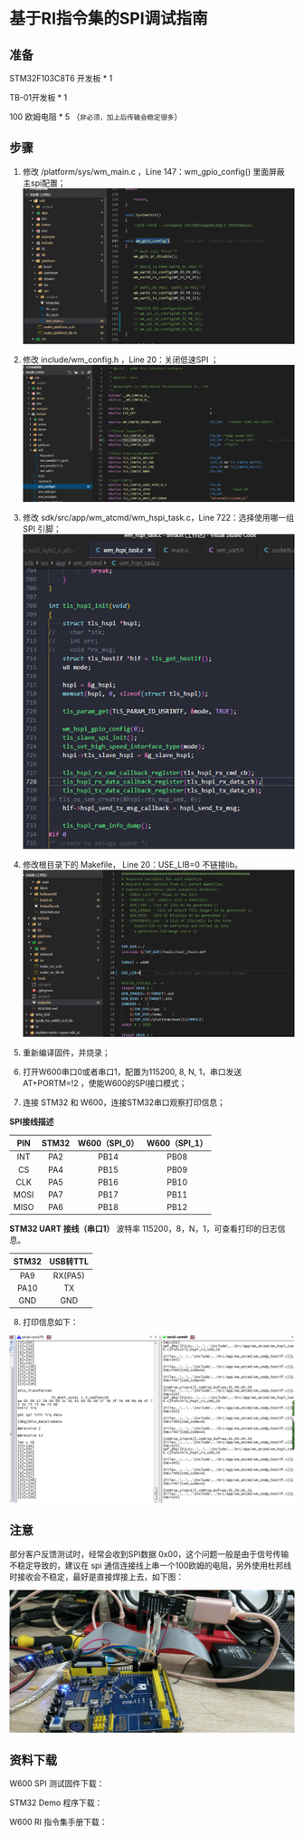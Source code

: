 # 基于RI指令集的SPI调试指南

## 准备

STM32F103C8T6 开发板 * 1

TB-01开发板 * 1

100 欧姆电阻 * 5 （`非必须，加上后传输会稳定很多`） 

## 步骤

1.  修改 /platform/sys/wm_main.c ，Line 147：wm_gpio_config() 里面屏蔽 主spi配置；
![1561454454250](../.assets/app/spi/1561454454250.png)

2.  修改 include/wm_config.h ，Line 20：关闭低速SPI ；
    ![1561454480468](../.assets/app/spi/1561454480468.png)

3.  修改 sdk/src/app/wm_atcmd/wm_hspi_task.c，Line 722：选择使用哪一组 SPI 引脚；
 ![1561457547066](../.assets/app/spi/1561457547066.png)

4.  修改根目录下的 Makefile， Line 20：USE_LIB=0 不链接lib。
![1561454461790](../.assets/app/spi/1561454461790.png)

5.  重新编译固件，并烧录；

6.  打开W600串口0或者串口1，配置为115200, 8, N, 1，串口发送 AT+PORTM=!2 ，使能W600的SPI接口模式；

7.  连接 STM32 和 W600，连接STM32串口观察打印信息；

**SPI接线描述**

| PIN  | STM32 | W600（SPI_0） |  W600（SPI_1）   |
| :--: | :---: | :--: | :--: |
| INT  |  PA2  | PB14 | PB08 |
|  CS  |  PA4  | PB15 | PB09 |
| CLK  |  PA5  | PB16 | PB10 |
| MOSI |  PA7  | PB17 | PB11 |
| MISO |  PA6  | PB18 | PB12 |

**STM32 UART 接线（串口1）**
波特率 115200，8，N，1，可查看打印的日志信息。

| STM32 | USB转TTL |
| :---: | :------: |
|  PA9  |    RX(PA5)    |
| PA10  |    TX    |
|  GND  |   GND    |

8.  打印信息如下：

![1561457852734](../.assets/app/spi/1561457852734.png)

## 注意

部分客户反馈测试时，经常会收到SPI数据 0x00，这个问题一般是由于信号传输不稳定导致的，建议在 spi 通信连接线上串一个100欧姆的电阻，另外使用杜邦线时接收会不稳定，最好是直接焊接上去，如下图：

![1561454430578](../.assets/app/spi/1561454430578.png)

## 资料下载

W600 SPI 测试固件下载：

STM32 Demo 程序下载：

W600 RI 指令集手册下载：